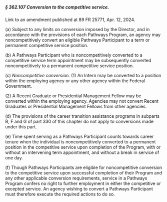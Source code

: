 ##### § 362.107 Conversion to the competitive service. #####

Link to an amendment published at 89 FR 25771, Apr. 12, 2024.

(a) Subject to any limits on conversion imposed by the Director, and in accordance with the provisions of each Pathways Program, an agency may noncompetitively convert an eligible Pathways Participant to a term or permanent competitive service position.

(b) A Pathways Participant who is noncompetitively converted to a competitive service term appointment may be subsequently converted noncompetitively to a permanent competitive service position.

(c) *Noncompetitive conversion.* (1) An Intern may be converted to a position within the employing agency or any other agency within the Federal Government.

(2) A Recent Graduate or Presidential Management Fellow may be converted within the employing agency. Agencies may not convert Recent Graduates or Presidential Management Fellows from other agencies.

(d) The provisions of the career transition assistance programs in subparts B, F and G of part 330 of this chapter do not apply to conversions made under this part.

(e) Time spent serving as a Pathways Participant counts towards career tenure when the individual is noncompetitively converted to a permanent position in the competitive service upon completion of the Program, with or without an intervening term appointment, and without a break in service of one day.

(f) Though Pathways Participants are eligible for noncompetitive conversion to the competitive service upon successful completion of their Program and any other applicable conversion requirements, service in a Pathways Program confers no right to further employment in either the competitive or excepted service. An agency wishing to convert a Pathways Participant must therefore execute the required actions to do so.